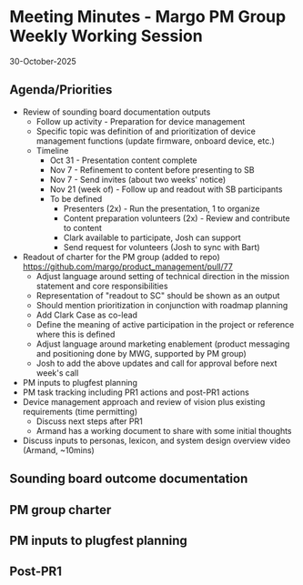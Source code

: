 # Meeting Minutes - Margo PM Group Weekly Working Session
30-October-2025

## Agenda/Priorities
- Review of sounding board documentation outputs
    - Follow up activity - Preparation for device management
    - Specific topic was definition of and prioritization of device management functions (update firmware, onboard device, etc.)
    - Timeline
        - Oct 31 - Presentation content complete
        - Nov 7 - Refinement to content before presenting to SB
        - Nov 7 - Send invites (about two weeks' notice)
        - Nov 21 (week of) - Follow up and readout with SB participants
        - To be defined
            - Presenters (2x) - Run the presentation, 1 to organize
            - Content preparation volunteers (2x) - Review and contribute to content
            - Clark available to participate, Josh can support
            - Send request for volunteers (Josh to sync with Bart)
- Readout of charter for the PM group (added to repo)
    https://github.com/margo/product_management/pull/77
    - Adjust language around setting of technical direction in the mission statement and core responsibilities
    - Representation of "readout to SC" should be shown as an output
    - Should mention prioritization in conjunction with roadmap planning
    - Add Clark Case as co-lead
    - Define the meaning of active participation in the project or reference where this is defined
    - Adjust language around marketing enablement (product messaging and positioning done by MWG, supported by PM group)
    - Josh to add the above updates and call for approval before next week's call
- PM inputs to plugfest planning
- PM task tracking including PR1 actions and post-PR1 actions
- Device management approach and review of vision plus existing requirements (time permitting)
    - Discuss next steps after PR1
    - Armand has a working document to share with some initial thoughts
- Discuss inputs to personas, lexicon, and system design overview video (Armand, ~10mins)

## Sounding board outcome documentation

## PM group charter

## PM inputs to plugfest planning


## Post-PR1




